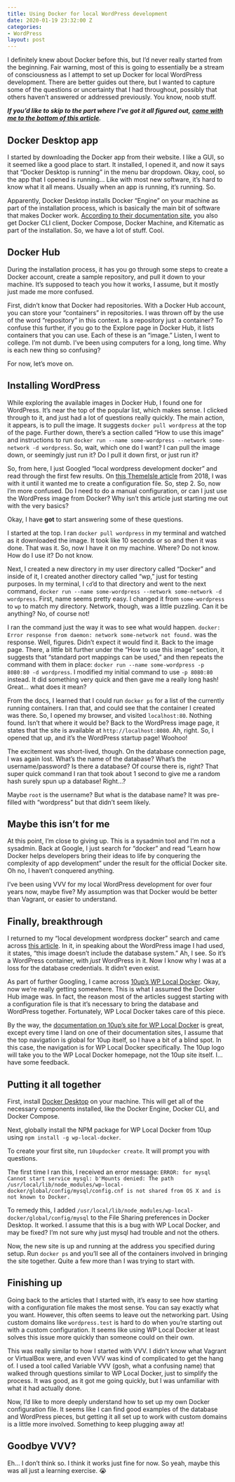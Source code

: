 ```yaml
---
title: Using Docker for local WordPress development
date: 2020-01-19 23:32:00 Z
categories:
- WordPress
layout: post
---
```


I definitely knew about Docker before this, but I’d never really started from the beginning. Fair warning, most of this is going to essentially be a stream of consciousness as I attempt to set up Docker for local WordPress development. There are better guides out there, but I wanted to capture some of the questions or uncertainty that I had throughout, possibly that others haven’t answered or addressed previously. You know, noob stuff.

***If you’d like to skip to the part where I’ve got it all figured out,*** [***come with me to the bottom of this article***](#putting-it-all-together)***.***

## Docker Desktop app

I started by downloading the Docker app from their website. I like a GUI, so it seemed like a good place to start. It installed, I opened it, and now it says that “Docker Desktop is running” in the menu bar dropdown. Okay, cool, so the app that I opened is running... Like with most new software, it’s hard to know what it all means. Usually when an app is running, it’s running. So.

Apparently, Docker Desktop installs Docker “Engine” on your machine as part of the installation process, which is basically the main bit of software that makes Docker work. [According to their documentation site](https://docs.docker.com/docker-for-mac/install/), you also get Docker CLI client, Docker Compose, Docker Machine, and Kitematic as part of the installation. So, we have a lot of stuff. Cool.

## Docker Hub

During the installation process, it has you go through some steps to create a Docker account, create a sample repository, and pull it down to your machine. It’s supposed to teach you how it works, I assume, but it mostly just made me more confused.

First, didn’t know that Docker had repositories. With a Docker Hub account, you can store your “containers” in repositories. I was thrown off by the use of the word “repository” in this context. Is a repository just a container? To confuse this further, if you go to the Explore page in Docker Hub, it lists containers that you can use. Each of these is an “image.” Listen, I went to college. I’m not dumb. I’ve been using computers for a long, long time. Why is each new thing so confusing?

For now, let’s move on.

## Installing WordPress

While exploring the available images in Docker Hub, I found one for WordPress. It’s near the top of the popular list, which makes sense. I clicked through to it, and just had a lot of questions really quickly. The main action, it appears, is to pull the image. It suggests `docker pull wordpress` at the top of the page. Further down, there’s a section called “How to use this image” and instructions to run `docker run --name some-wordpress --network some-network -d wordpress`. So, wait, which one do I want? I can pull the image down, or seemingly just run it? Do I pull it down first, or just run it?

So, from here, I just Googled “local wordpress development docker” and read through the first few results. On [this ThemeIsle article](https://themeisle.com/blog/local-wordpress-development-using-docker/) from 2018, I was with it until it wanted me to create a configuration file. So, step 2. So, now I’m more confused. Do I need to do a manual configuration, or can I just use the WordPress image from Docker? Why isn’t this article just starting me out with the very basics?

Okay, I have **got** to start answering some of these questions.

I started at the top. I ran `docker pull wordpress` in my terminal and watched as it downloaded the image. It took like 10 seconds or so and then it was done. That was it. So, now I have it on my machine. Where? Do not know. How do I use it? Do not know.

Next, I created a new directory in my user directory called “Docker” and inside of it, I created another directory called “wp,” just for testing purposes. In my terminal, I `cd`’d to that directory and went to the next command, `docker run --name some-wordpress --network some-network -d wordpress`. First, name seems pretty easy. I changed it from `some-wordpress` to `wp` to match my directory. Network, though, was a little puzzling. Can it be anything? No, of course not!

I ran the command just the way it was to see what would happen. `docker: Error response from daemon: network some-network not found.` was the response. Well, figures. Didn’t expect it would find it. Back to the image page. There, a little bit further under the “How to use this image” section, it suggests that “standard port mappings can be used,” and then repeats the command with them in place: `docker run --name some-wordpress -p 8080:80 -d wordpress`. I modified my initial command to use `-p 8080:80` instead. It did something very quick and then gave me a really long hash! Great… what does it mean?

From the docs, I learned that I could run `docker ps` for a list of the currently running containers. I ran that, and could see that the container I created was there. So, I opened my browser, and visited `localhost:80`. Nothing found. Isn’t that where it would be? Back to the WordPress image page, it states that the site is available at `http://localhost:8080`. Ah, right. So, I opened that up, and it’s the WordPress startup page! Woohoo!

The excitement was short-lived, though. On the database connection page, I was again lost. What’s the name of the database? What’s the username/password? Is there a database? Of course there is, right? That super quick command I ran that took about 1 second to give me a random hash surely spun up a database! Right…?

Maybe `root` is the username? But what is the database name? It was pre-filled with “wordpress” but that didn’t seem likely.

## Maybe this isn’t for me

At this point, I’m close to giving up. This is a sysadmin tool and I’m not a sysadmin. Back at Google, I just search for “docker” and read “Learn how Docker helps developers bring their ideas to life by conquering the complexity of app development” under the result for the official Docker site. Oh no, I haven’t conquered anything.

I’ve been using VVV for my local WordPress development for over four years now, maybe five? My assumption was that Docker would be better than Vagrant, or easier to understand.

## Finally, breakthrough

I returned to my “local development wordpress docker” search and came across [this article](https://neliosoftware.com/blog/local-wordpress-development-with-docker/). In it, in speaking about the WordPress image I had used, it states, “this image doesn’t include the database system.” Ah, I see. So it’s a WordPress container, with *just* WordPress in it. Now I know why I was at a loss for the database credentials. It didn’t even exist.

As part of further Googling, I came across [10up’s WP Local Docker](https://github.com/10up/wp-local-docker-v2). Okay, now we’re really getting somewhere. This is what I assumed the Docker Hub image was. In fact, the reason most of the articles suggest starting with a configuration file is that it’s necessary to bring the database and WordPress together. Fortunately, WP Local Docker takes care of this piece.

By the way, the [documentation on 10up’s site for WP Local Docker](https://10up.github.io/wp-local-docker-docs/) is great, except every time I land on one of their documentation sites, I assume that the top navigation is global for 10up itself, so I have a bit of a blind spot. In this case, the navigation is for WP Local Docker specifically. The 10up logo will take you to the WP Local Docker homepage, not the 10up site itself. I… have some feedback.

## Putting it all together

First, install [Docker Desktop](https://www.docker.com/products/docker-desktop) on your machine. This will get all of the necessary components installed, like the Docker Engine, Docker CLI, and Docker Compose.

Next, globally install the NPM package for WP Local Docker from 10up using `npm install -g wp-local-docker`.

To create your first site, run `10updocker create`. It will prompt you with questions.

The first time I ran this, I received an error message: `ERROR: for mysql  Cannot start service mysql: b'Mounts denied: The path /usr/local/lib/node_modules/wp-local-docker/global/config/mysql/config.cnf is not shared from OS X and is not known to Docker.`

To remedy this, I added `/usr/local/lib/node_modules/wp-local-docker/global/config/mysql` to the File Sharing preferences in Docker Desktop. It worked. I assume that this is a bug with WP Local Docker, and may be fixed? I’m not sure why just mysql had trouble and not the others.

Now, the new site is up and running at the address you specified during setup. Run `docker ps` and you’ll see all of the containers involved in bringing the site together. Quite a few more than I was trying to start with.

## Finishing up

Going back to the articles that I started with, it’s easy to see how starting with a configuration file makes the most sense. You can say exactly what you want. However, this often seems to leave out the networking part. Using custom domains like `wordpress.test` is hard to do when you’re starting out with a custom configuration. It seems like using WP Local Docker at least solves this issue more quickly than someone could on their own.

This was really similar to how I started with VVV. I didn’t know what Vagrant or VirtualBox were, and even VVV was kind of complicated to get the hang of. I used a tool called Variable VVV (gosh, what a confusing name) that walked through questions similar to WP Local Docker, just to simplify the process. It was good, as it got me going quickly, but I was unfamiliar with what it had actually done.

Now, I’d like to more deeply understand how to set up my own Docker configuration file. It seems like I can find good examples of the database and WordPress pieces, but getting it all set up to work with custom domains is a little more involved. Something to keep plugging away at!

## Goodbye VVV?

Eh… I don’t think so. I think it works just fine for now. So yeah, maybe this was all just a learning exercise. 😭